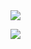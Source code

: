 <img src="https://capsule-render.vercel.app/api?type=wave&color=auto&height=300&section=header&text=capsule%20render&fontSize=90" />

<img src="https://github-readme-stats.vercel.app/api/top-langs/?username=dpung1&layout=compact"><br><br>
